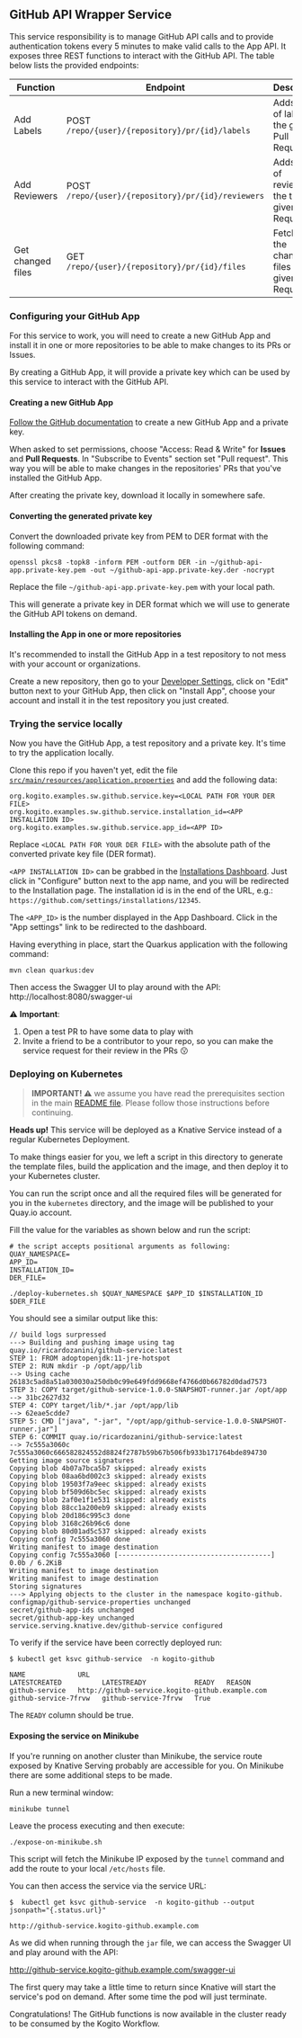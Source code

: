 ## GitHub API Wrapper Service

This service responsibility is to manage GitHub API calls and to provide authentication
tokens every 5 minutes to make valid calls to the App API. It exposes three REST functions to interact with
the GitHub API. The table below lists the provided endpoints:

| Function | Endpoint | Description |
|----------|----------|-------------|
| Add Labels        | POST `/repo/{user}/{repository}/pr/{id}/labels`    | Adds a list of labels to the given Pull Request |
| Add Reviewers     | POST `/repo/{user}/{repository}/pr/{id}/reviewers` | Adds a list of reviewers the the given Pull Request |
| Get changed files | GET `/repo/{user}/{repository}/pr/{id}/files`      | Fetches for the changed files in a given Pull Request |

### Configuring your GitHub App

For this service to work, you will need to create a new GitHub App and install it
in one or more repositories to be able to make changes to its PRs or Issues.

By creating a GitHub App, it will provide a private key which can be used by this
service to interact with the GitHub API.

#### Creating a new GitHub App

[Follow the GitHub documentation](https://docs.github.com/en/developers/apps/setting-up-your-development-environment-to-create-a-github-app) to create a new GitHub App and 
a private key.

When asked to set permissions, choose "Access: Read & Write" for **Issues** and **Pull Requests**. In "Subscribe to Events" section set "Pull request".
This way you will be able to make changes in the repositories' PRs that you've installed the GitHub App.

After creating the private key, download it locally in somewhere safe. 

#### Converting the generated private key 

Convert the downloaded private key from PEM to DER format with the following command:
 
```shell-script
openssl pkcs8 -topk8 -inform PEM -outform DER -in ~/github-api-app.private-key.pem -out ~/github-api-app.private-key.der -nocrypt
```

Replace the file `~/github-api-app.private-key.pem` with your local path.

This will generate a private key in DER format which we will use to generate the GitHub
API tokens on demand.

#### Installing the App in one or more repositories

It's recommended to install the GitHub App in a test repository to not mess with 
your account or organizations.

Create a new repository, then go to your [Developer Settings](https://github.com/settings/apps),
click on "Edit" button next to your GitHub App, then click on "Install App", choose your account and install it in the test repository you just created.

### Trying the service locally

Now you have the GitHub App, a test repository and a private key. It's time to try
the application locally.

Clone this repo if you haven't yet, edit the file [`src/main/resources/application.properties`](src/main/resources/application.properties)
and add the following data:

```properties
org.kogito.examples.sw.github.service.key=<LOCAL PATH FOR YOUR DER FILE>
org.kogito.examples.sw.github.service.installation_id=<APP INSTALLATION ID>
org.kogito.examples.sw.github.service.app_id=<APP ID>
``` 

Replace `<LOCAL PATH FOR YOUR DER FILE>` with the absolute path of the converted private key file (DER format).

`<APP INSTALLATION ID>` can be grabbed in the [Installations Dashboard](https://github.com/settings/installations/).
Just click in "Configure" button next to the app name, and you will be redirected to the Installation page. 
The installation id is in the end of the URL, e.g.: `https://github.com/settings/installations/12345`.

The `<APP_ID>` is the number displayed in the App Dashboard. 
Click in the "App settings" link to be redirected to the dashboard.

Having everything in place, start the Quarkus application with the following command:

```shell script
mvn clean quarkus:dev
```

Then access the Swagger UI to play around with the API: http://localhost:8080/swagger-ui

:warning: **Important**:

1. Open a test PR to have some data to play with
2. Invite a friend to be a contributor to your repo, so you can make the service request for their review in the PRs :kissing:

### Deploying on Kubernetes

> **IMPORTANT! :warning:** we assume you have read the prerequisites section in the main
> [README file](../README.md). Please follow those instructions before continuing.

**Heads up!** This service will be deployed as a Knative Service instead of a regular Kubernetes
Deployment.

To make things easier for you, we left a script in this directory to generate the template
files, build the application and the image, and then deploy it to your Kubernetes cluster.

You can run the script once and all the required files will be generated for you in 
the `kubernetes` directory, and the image will be published to your Quay.io account.

Fill the value for the variables as shown below and run the script:

```shell script
# the script accepts positional arguments as following:
QUAY_NAMESPACE=
APP_ID=
INSTALLATION_ID=
DER_FILE=

./deploy-kubernetes.sh $QUAY_NAMESPACE $APP_ID $INSTALLATION_ID $DER_FILE
```

You should see a similar output like this:

```
// build logs surpressed
---> Building and pushing image using tag quay.io/ricardozanini/github-service:latest
STEP 1: FROM adoptopenjdk:11-jre-hotspot
STEP 2: RUN mkdir -p /opt/app/lib
--> Using cache 26183c5ad8a51a030030a250db0c99e649fdd9668ef4766d0b66782d0dad7573
STEP 3: COPY target/github-service-1.0.0-SNAPSHOT-runner.jar /opt/app
--> 31bc2627d32
STEP 4: COPY target/lib/*.jar /opt/app/lib
--> 62eae5cdde7
STEP 5: CMD ["java", "-jar", "/opt/app/github-service-1.0.0-SNAPSHOT-runner.jar"]
STEP 6: COMMIT quay.io/ricardozanini/github-service:latest
--> 7c555a3060c
7c555a3060c666582824552d8824f2787b59b67b506fb933b171764bde894730
Getting image source signatures
Copying blob 4b07a7bca5b7 skipped: already exists  
Copying blob 08aa6bd002c3 skipped: already exists  
Copying blob 19503f7a9eec skipped: already exists  
Copying blob bf509d6bc5ec skipped: already exists  
Copying blob 2af0e1f1e531 skipped: already exists  
Copying blob 88cc1a200eb9 skipped: already exists  
Copying blob 20d186c995c3 done  
Copying blob 3168c26b96c6 done  
Copying blob 80d01ad5c537 skipped: already exists  
Copying config 7c555a3060 done  
Writing manifest to image destination
Copying config 7c555a3060 [--------------------------------------] 0.0b / 6.2KiB
Writing manifest to image destination
Writing manifest to image destination
Storing signatures
---> Applying objects to the cluster in the namespace kogito-github.
configmap/github-service-properties unchanged
secret/github-app-ids unchanged
secret/github-app-key unchanged
service.serving.knative.dev/github-service configured
```

To verify if the service have been correctly deployed run:

```
$ kubectl get ksvc github-service  -n kogito-github

NAME             URL                                               LATESTCREATED          LATESTREADY            READY   REASON
github-service   http://github-service.kogito-github.example.com   github-service-7frvw   github-service-7frvw   True    
```

The `READY` column should be true.

#### Exposing the service on Minikube

If you're running on another cluster than Minikube, the service route exposed by Knative Serving probably are accessible for you.
On Minikube there are some additional steps to be made. 

Run a new terminal window:

```shell script
minikube tunnel
```

Leave the process executing and then execute:

```shell script
./expose-on-minikube.sh
```

This script will fetch the Minikube IP exposed by the `tunnel` command and add the route to your local `/etc/hosts` file.

You can then access the service via the service URL:

```
$  kubectl get ksvc github-service  -n kogito-github --output jsonpath="{.status.url}"

http://github-service.kogito-github.example.com
```

As we did when running through the `jar` file, we can access the Swagger UI and play around with the API: 

http://github-service.kogito-github.example.com/swagger-ui

The first query may take a little time to return since Knative will start the service's pod on demand. 
After some time the pod will just terminate. 

Congratulations! The GitHub functions is now available in the cluster ready to be consumed by the Kogito Workflow.
